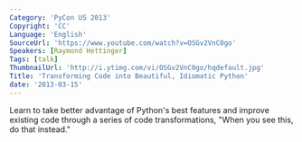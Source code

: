 ```yaml
---
Category: 'PyCon US 2013'
Copyright: 'CC'
Language: 'English'
SourceUrl: 'https://www.youtube.com/watch?v=OSGv2VnC0go'
Speakers: [Raymond Hettinger]
Tags: [talk]
ThumbnailUrl: 'http://i.ytimg.com/vi/OSGv2VnC0go/hqdefault.jpg'
Title: 'Transforming Code into Beautiful, Idiomatic Python'
date: '2013-03-15'
---
```

Learn to take better advantage of Python's best features and improve existing code through a series of code transformations, "When you see this, do that instead."
